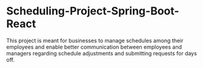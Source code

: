 # Scheduling-Project-Spring-Boot-React
This project is meant for businesses to manage schedules among their employees and enable better communication between employees and managers regarding schedule adjustments and submitting requests for days off.  
